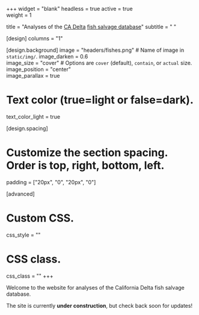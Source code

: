 +++
widget = "blank"
headless = true 
active = true  
weight = 1

title = "Analyses of the [CA Delta](https://en.wikipedia.org/wiki/Sacramento%E2%80%93San_Joaquin_River_Delta) [fish salvage database](https://wildlife.ca.gov/Conservation/Delta/Salvage-Monitoring)"
subtitle = " "

[design]
  columns = "1"

[design.background]
  image = "headers/fishes.png"  # Name of image in `static/img/`.
  image_darken = 0.6  
  image_size = "cover"  #  Options are `cover` (default), `contain`, or `actual` size.
  image_position = "center"  
  image_parallax = true  

  # Text color (true=light or false=dark).
  text_color_light = true

[design.spacing]
  # Customize the section spacing. Order is top, right, bottom, left.
  padding = ["20px", "0", "20px", "0"]

[advanced]
 # Custom CSS. 
 css_style = ""
 
 # CSS class.
 css_class = ""
+++

Welcome to the website for analyses of the California Delta fish salvage database.

The site is currently **under construction**, but check back soon for updates!